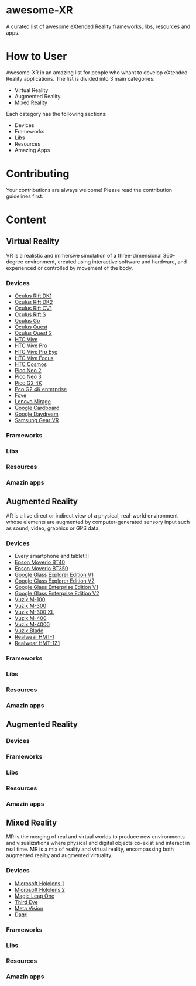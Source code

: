 # awesome-XR
A curated list of awesome eXtended Reality frameworks, libs, resources and apps.

# How to User
Awesome-XR in an amazing list for people who whant to develop eXtended Reality applications.
The list is divided into 3 main categories:
- Virtual Reality
- Augmented Reality
- Mixed Reality

Each category has the following sections:
- Devices
- Frameworks
- Libs
- Resources
- Amazing Apps

# Contributing

Your contributions are always welcome! Please read the contribution guidelines first.

# Content

## Virtual Reality

VR is a realistic and immersive simulation of a three-dimensional 360-degree environment, created using interactive software and hardware, and experienced or controlled by movement of the body.

### Devices
- [Oculus Rift DK1]()
- [Oculus Rift DK2]()
- [Oculus Rift CV1]()
- [Oculus Rift S]()
- [Oculus Go]()
- [Oculus Quest]()
- [Oculus Quest 2]()
- [HTC Vive]()
- [HTC Vive Pro]()
- [HTC Vive Pro Eye]()
- [HTC Vive Focus]()
- [HTC Cosmos]()
- [Pico Neo 2]()
- [Pico Neo 3]()
- [Pico G2 4K]()
- [Pco G2 4K enterprise]()
- [Fove]()
- [Lenovo Mirage]()
- [Google Cardboard]()
- [Google Daydream]()
- [Samsung Gear VR]()

### Frameworks

### Libs

### Resources

### Amazin apps

## Augmented Reality

AR is a live direct or indirect view of a physical, real-world environment whose elements are augmented by computer-generated sensory input such as sound, video, graphics or GPS data.

### Devices
- Every smartphone and tablet!!!
- [Epson Moverio BT40]()
- [Epson Moverio BT350]()
- [Google Glass Explorer Edition V1]()
- [Google Glass Explorer Edition V2]()
- [Google Glass Enterprise Edition V1]()
- [Google Glass Enterprise Edition V2]()
- [Vuzix M-100]()
- [Vuzix M-300]()
- [Vuzix M-300 XL]()
- [Vuzix M-400]()
- [Vuzix M-4000]()
- [Vuzix Blade]()
- [Realwear HMT-1]()
- [Realwear HMT-1Z1]()

### Frameworks

### Libs

### Resources

### Amazin apps

## Augmented Reality

### Devices

### Frameworks

### Libs

### Resources

### Amazin apps

## Mixed Reality

MR is the merging of real and virtual worlds to produce new environments and visualizations where physical and digital objects co-exist and interact in real time. MR is a mix of reality and virtual reality, encompassing both augmented reality and augmented virtuality.

### Devices
- [Microsoft Hololens 1]()
- [Microsoft Hololens 2]()
- [Magic Leap One]()
- [Third Eye]()
- [Meta Vision]()
- [Daqri]()

### Frameworks

### Libs

### Resources

### Amazin apps





